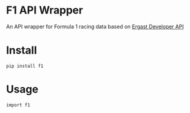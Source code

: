 # F1 API Wrapper

An API wrapper for Formula 1 racing data based on [Ergast Developer API](https://ergast.com/mrd/)

# Install

`pip install f1`

# Usage

`import f1`
